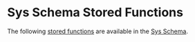 # Sys Schema Stored Functions

The following [stored functions](../../../../../../../server-usage/stored-routines/stored-functions/) are available in the [Sys Schema](../).
